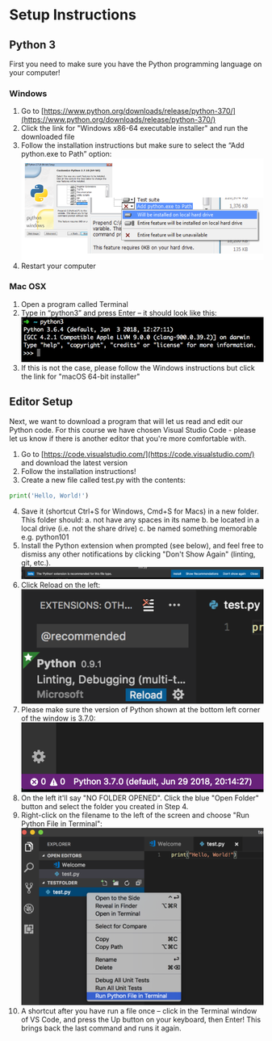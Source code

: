 # Setup Instructions

## Python 3
First you need to make sure you have the Python programming language on your computer!

### Windows
1. Go to [https://www.python.org/downloads/release/python-370/](https://www.python.org/downloads/release/python-370/)
2. Click the link for "Windows x86-64 executable installer" and run the downloaded file
3. Follow the installation instructions but make sure to select the “Add python.exe to Path” option:  
![Python Windows](./static/img/python_windows.png)  
4. Restart your computer

### Mac OSX
1. Open a program called Terminal
2. Type in “python3” and press Enter – it should look like this:  
![Python Mac](./static/img/python_mac.png)  
3. If this is not the case, please follow the Windows instructions but click the link for "macOS 64-bit installer"

## Editor Setup
Next, we want to download a program that will let us read and edit our Python code. For this course we have chosen Visual Studio Code - please let us know if there is another editor that you're more comfortable with.

1. Go to [https://code.visualstudio.com/](https://code.visualstudio.com/) and download the latest version
2. Follow the installation instructions!
3. Create a new file called test.py with the contents:
```python
print('Hello, World!')
```
4. Save it (shortcut Ctrl+S for Windows, Cmd+S for Macs) in a new folder. This folder should:
  a. not have any spaces in its name
  b. be located in a local drive (i.e. not the share drive)
  c. be named something memorable e.g. python101
5. Install the Python extension when prompted (see below), and feel free to dismiss any other notifications by clicking "Don't Show Again" (linting, git, etc.).  
![VS Code python extension](./static/img/vscode_1.png)  
6. Click Reload on the left:  
![VS Code reload](./static/img/vscode_2.png)  
7. Please make sure the version of Python shown at the bottom left corner of the window is 3.7.0:  
![VS Code version](./static/img/vscode_3.png)  
8. On the left it'll say "NO FOLDER OPENED". Click the blue "Open Folder" button and select the folder you created in Step 4.
9. Right-click on the filename to the left of the screen and choose "Run Python File in Terminal":  
![VS Code run](./static/img/vscode_4.png)  
10. A shortcut after you have run a file once – click in the Terminal window of VS Code, and press the Up button on your keyboard, then Enter! This brings back the last command and runs it again.

